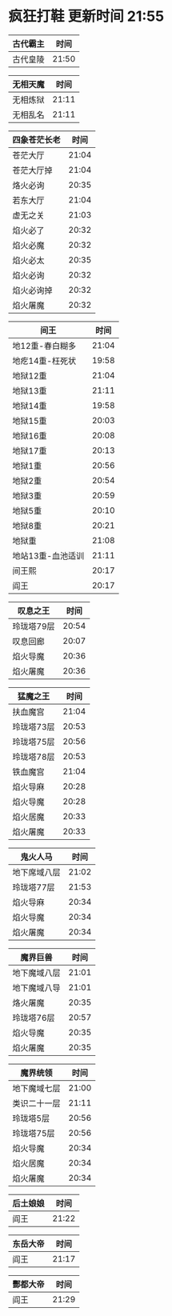 # 疯狂打鞋 更新时间 21:55

| 古代霸主   | 时间    |
|--------|-------|
| 古代皇陵 | 21:50 |

| 无相天魔   | 时间    |
|--------|-------|
| 无相炼狱 | 21:11 |
| 无相乱名 | 21:11 |

| 四象苍茫长老   | 时间    |
|--------|-------|
| 苍茫大厅 | 21:04 |
| 苍茫大厅掉 | 21:04 |
| 烙火必询 | 20:35 |
| 若东大厅 | 21:04 |
| 虚无之关 | 21:03 |
| 焰火必了 | 20:32 |
| 焰火必魔 | 20:32 |
| 焰火必太 | 20:35 |
| 焰火必询 | 20:32 |
| 焰火必询掉 | 20:32 |
| 焰火屠魔 | 20:32 |

| 间王   | 时间    |
|--------|-------|
| 地12重-春白糊多 | 21:04 |
| 地疙14重-枉死状 | 19:58 |
| 地狱12重 | 21:04 |
| 地狱13重 | 21:11 |
| 地狱14重 | 19:58 |
| 地狱15重 | 20:03 |
| 地狱16重 | 20:08 |
| 地狱17重 | 20:13 |
| 地狱1重 | 20:56 |
| 地狱2重 | 20:54 |
| 地狱3重 | 20:59 |
| 地狱5重 | 20:10 |
| 地狱8重 | 20:21 |
| 地狱重 | 21:08 |
| 地站13重-血池适训 | 21:11 |
| 间王熙 | 20:17 |
| 阎王 | 20:17 |

| 叹息之王   | 时间    |
|--------|-------|
| 玲珑塔79层 | 20:54 |
| 叹息回廊 | 20:07 |
| 焰火导魔 | 20:36 |
| 焰火屠魔 | 20:36 |

| 猛魔之王   | 时间    |
|--------|-------|
| 扶血魔宫 | 21:04 |
| 玲珑塔73层 | 20:53 |
| 玲珑塔75层 | 20:56 |
| 玲珑塔78层 | 20:53 |
| 铁血魔宫 | 21:04 |
| 焰火导麻 | 20:28 |
| 焰火导魔 | 20:28 |
| 焰火居魔 | 20:33 |
| 焰火屠魔 | 20:33 |

| 鬼火人马   | 时间    |
|--------|-------|
| 地下席域八层 | 21:02 |
| 玲珑塔77层 | 21:53 |
| 焰火导麻 | 20:34 |
| 焰火导魔 | 20:34 |
| 焰火屠魔 | 20:34 |

| 魔界巨兽   | 时间    |
|--------|-------|
| 地下魔域八层 | 21:01 |
| 地下魔域八导 | 21:01 |
| 烙火屠魔 | 20:35 |
| 玲珑塔76层 | 20:57 |
| 焰火导魔 | 20:35 |
| 焰火屠魔 | 20:35 |

| 魔界统领   | 时间    |
|--------|-------|
| 地下魔域七层 | 21:00 |
| 类识二十一层 | 21:11 |
| 玲珑塔5层 | 20:56 |
| 玲珑塔75层 | 20:56 |
| 焰火导魔 | 20:34 |
| 焰火居魔 | 20:34 |
| 焰火屠魔 | 20:34 |

| 后土娘娘   | 时间    |
|--------|-------|
| 阎王 | 21:22 |

| 东岳大帝   | 时间    |
|--------|-------|
| 阎王 | 21:17 |

| 酆都大帝   | 时间    |
|--------|-------|
| 阎王 | 21:29 |